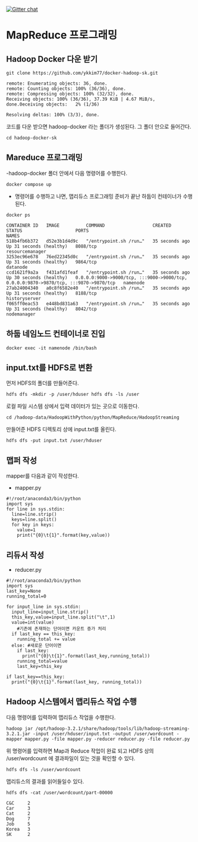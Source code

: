 [![Gitter chat](https://badges.gitter.im/gitterHQ/gitter.png)](https://gitter.im/big-data-europe/Lobby)

# MapReduce 프로그래밍



## Hadoop Docker 다운 받기

```
git clone https://github.com/ykkim77/docker-hadoop-sk.git
```

```
remote: Enumerating objects: 36, done.
remote: Counting objects: 100% (36/36), done.
remote: Compressing objects: 100% (32/32), done.
Receiving objects: 100% (36/36), 37.39 KiB | 4.67 MiB/s, done.0eceiving objects:   2% (1/36)

Resolving deltas: 100% (3/3), done.
```

코드를 다운 받으면 hadoop-docker 라는 폴더가 생성된다. 
그 폴더 안으로 들어간다. 

```
cd hadoop-docker-sk
```

## Mareduce 프로그래밍
-hadoop-docker 폴더 안에서 다음 명령어를 수행한다.

```
docker compose up
```

- 명령어를 수행하고 나면, 맵리듀스 프로그래밍 준비가 끝난 하둡이 컨테이너가 수행된다. 

```
docker ps
```

```
CONTAINER ID   IMAGE          COMMAND                  CREATED          STATUS                    PORTS                                                                                  NAMES
518b4fb6b372   d52e3b1d4d9c   "/entrypoint.sh /run…"   35 seconds ago   Up 31 seconds (healthy)   8088/tcp                                                                               resourcemanager
3253ec96e678   76ed22345d0c   "/entrypoint.sh /run…"   35 seconds ago   Up 31 seconds (healthy)   9864/tcp                                                                               datanode
ccd1621f9a2a   f431afd1feaf   "/entrypoint.sh /run…"   35 seconds ago   Up 30 seconds (healthy)   0.0.0.0:9000->9000/tcp, :::9000->9000/tcp, 0.0.0.0:9870->9870/tcp, :::9870->9870/tcp   namenode
27ab24004340   a0c8f6582e40   "/entrypoint.sh /run…"   35 seconds ago   Up 31 seconds (healthy)   8188/tcp                                                                               historyserver
f065ff0eac53   e448bd831a63   "/entrypoint.sh /run…"   35 seconds ago   Up 31 seconds (healthy)   8042/tcp                                                                               nodemanager
```


## 하둡 네임노드 컨테이너로 진입

```
docker exec -it namenode /bin/bash
```

## input.txt를 HDFS로 변환

먼저 HDFS의 폴더를 만들어준다. 
```
hdfs dfs -mkdir -p /user/hduser hdfs dfs -ls /user
```

로컬 파일 시스템 상에서 입력 데이터가 있는 곳으로 이동한다.
```
cd /hadoop-data/HadoopWithPython/python/MapReduce/HadoopStreaming
```

만들어준 HDFS 디렉토리 상에 input.txt를 올린다.

```
hdfs dfs -put input.txt /user/hduser
```


## 맵퍼 작성

mapper를 다음과 같이 작성한다.

- mapper.py

```
#!/root/anaconda3/bin/python
import sys
for line in sys.stdin:
  line=line.strip()
  keys=line.split()
  for key in keys:
    value=1
    print("{0}\t{1}".format(key,value))
```

## 리듀서 작성

- reducer.py

```
#!/root/anaconda3/bin/python
import sys
last_key=None
running_total=0

for input_line in sys.stdin:
  input_line=input_line.strip()
  this_key,value=input_line.split("\t",1)
  value=int(value)
    #기존에 존재하는 단어이면 카운트 증가 처리
  if last_key == this_key:
    running_total += value
  else: #새로운 단어이면
    if last_key:
      print("{0}\t{1}".format(last_key,running_total))
    running_total=value
    last_key=this_key

if last_key==this_key:
  print("{0}\t{1}".format(last_key, running_total))
```


## Hadoop 시스템에서 맵리듀스 작업 수행

다음 명령어를 입력하여 맵리듀스 작업을 수행한다.

```
hadoop jar /opt/hadoop-3.2.1/share/hadoop/tools/lib/hadoop-streaming-3.2.1.jar -input /user/hduser/input.txt -output /user/wordcount -mapper mapper.py -file mapper.py -reducer reducer.py -file reducer.py
```

위 명령어를 입력하면 Map과 Reduce 작업이 완료 되고
HDFS 상의 /user/wordcount 에 결과파일이 있는 것을 확인할 수 있다. 

```
hdfs dfs -ls /user/wordcount 
```

맵리듀스의 결과를 읽어들일수 있다. 

```
hdfs dfs -cat /user/wordcount/part-00000
```

```
C&C     2
Car     3
Cat     2
Dog     7
Job     5
Korea   3
SK      2
```

